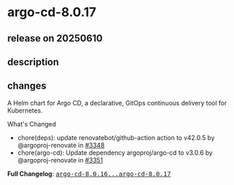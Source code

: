 # argo-cd-8.0.17

## release on 20250610

## description

## changes

A Helm chart for Argo CD, a declarative, GitOps continuous delivery tool for Kubernetes.

What's Changed

* chore(deps): update renovatebot/github-action action to v42.0.5 by @argoproj-renovate in <a class="issue-link js-issue-link" data-error-text="Failed to load title" data-id="3129151647" data-permission-text="Title is private" data-url="https://github.com/argoproj/argo-helm/issues/3348" data-hovercard-type="pull_request" data-hovercard-url="/argoproj/argo-helm/pull/3348/hovercard" href="https://github.com/argoproj/argo-helm/pull/3348">#3348</a>
* chore(argo-cd): Update dependency argoproj/argo-cd to v3.0.6 by @argoproj-renovate in <a class="issue-link js-issue-link" data-error-text="Failed to load title" data-id="3131699133" data-permission-text="Title is private" data-url="https://github.com/argoproj/argo-helm/issues/3351" data-hovercard-type="pull_request" data-hovercard-url="/argoproj/argo-helm/pull/3351/hovercard" href="https://github.com/argoproj/argo-helm/pull/3351">#3351</a>

<strong>Full Changelog</strong>: <a class="commit-link" href="https://github.com/argoproj/argo-helm/compare/argo-cd-8.0.16...argo-cd-8.0.17"><tt>argo-cd-8.0.16...argo-cd-8.0.17</tt></a>

